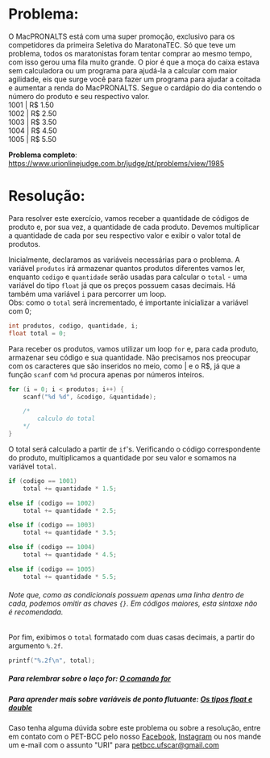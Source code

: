 # Problema:    
O MacPRONALTS está com uma super promoção, exclusivo para os competidores da primeira Seletiva do MaratonaTEC. Só que teve um problema, todos os maratonistas foram tentar comprar ao mesmo tempo, com isso gerou uma fila muito grande. O pior é que a moça do caixa estava sem calculadora ou um programa para ajudá-la a calcular com maior agilidade, eis que surge você para fazer um programa para ajudar a coitada e aumentar a renda do MacPRONALTS. Segue o cardápio do dia contendo o número do produto e seu respectivo valor.  
1001 | R$ 1.50  
1002 | R$ 2.50  
1003 | R$ 3.50  
1004 | R$ 4.50  
1005 | R$ 5.50

**Problema completo**: https://www.urionlinejudge.com.br/judge/pt/problems/view/1985


# Resolução:
Para resolver este exercício, vamos receber a quantidade de códigos de produto e, por sua vez, a quantidade de cada produto. Devemos multiplicar a quantidade de cada por seu respectivo valor e exibir o valor total de produtos.

Inicialmente, declaramos as variáveis necessárias para o problema. A variável `produtos` irá armazenar quantos produtos diferentes vamos ler, enquanto `codigo` e `quantidade` serão usadas para calcular o `total` - uma variável do tipo `float` já que os preços possuem casas decimais. Há também uma variável `i` para percorrer um loop.  
Obs: como o `total` será incrementado, é importante inicializar a variável com 0;

```c
int produtos, codigo, quantidade, i;
float total = 0;
```

Para receber os produtos, vamos utilizar um loop `for` e, para cada produto, armazenar seu código e sua quantidade. Não precisamos nos preocupar com os caracteres que são inseridos no meio, como | e o R$, já que a função `scanf` com `%d` procura apenas por números inteiros.

```c
for (i = 0; i < produtos; i++) {
    scanf("%d %d", &codigo, &quantidade);

    /*
        calculo do total
    */
}
```

O total será calculado a partir de `if`'s. Verificando o código correspondente do produto, multiplicamos a quantidade por seu valor e somamos na variável `total`.

```c
if (codigo == 1001)
    total += quantidade * 1.5;

else if (codigo == 1002)
    total += quantidade * 2.5;

else if (codigo == 1003)
    total += quantidade * 3.5;

else if (codigo == 1004)
    total += quantidade * 4.5;

else if (codigo == 1005)
    total += quantidade * 5.5;
```
###### Note que, como as condicionais possuem apenas uma linha dentro de cada, podemos omitir as chaves `{}`. Em códigos maiores, esta sintaxe não é recomendada.

Por fim, exibimos o `total` formatado com duas casas decimais, a partir do argumento `%.2f`.

```c
printf("%.2f\n", total);
```

##### Para relembrar sobre o laço for: [O comando for](http://linguagemc.com.br/a-estrutura-de-repeticao-for-em-c/)
##### Para aprender mais sobre variáveis de ponto flutuante: [Os tipos float e double](https://www.cprogressivo.net/2012/12/Os-tipos-float-e-double-numeros-decimais-reais-em-C.html)

Caso tenha alguma dúvida sobre este problema ou sobre a resolução, entre em contato com o PET-BCC pelo nosso
[Facebook](https://www.facebook.com/petbcc/),
[Instagram](https://www.instagram.com/petbcc.ufscar/)
ou nos mande um e-mail com o assunto "URI" para  petbcc.ufscar@gmail.com
